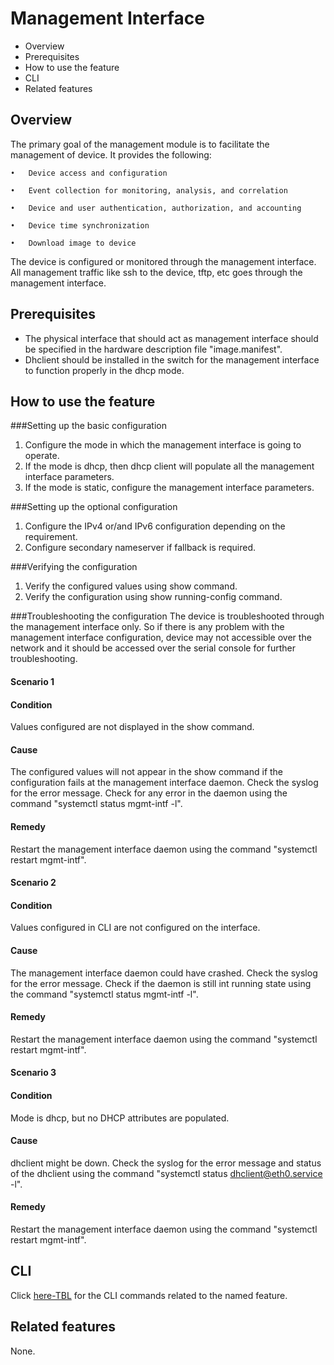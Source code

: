 <!--  See the https://github.com/adam-p/markdown-here/wiki/Markdown-Cheatsheet for additional information about markdown text.
Here are a few suggestions in regards to style and grammar:
* Use active voice. With active voice, the subject is the doer of the action. Tell the reader what
to do by using the imperative mood, for example, Press Enter to view the next screen. See https://en.wikipedia.org/wiki/Active_voice for more information about the active voice. 
* Use present tense. See https://en.wikipedia.org/wiki/Present_tense for more information about using the present tense. 
* Avoid the use of I or third person. Address your instructions to the user. In text, refer to the reader as you (second person) rather than as the user (third person). The exception to not using the third-person is when the documentation is for an administrator. In that case, *the user* is someone the reader interacts with, for example, teach your users how to back up their laptop. 
* See https://en.wikipedia.org/wiki/Wikipedia%3aManual_of_Style for an online style guide.
Note regarding anchors:
--StackEdit automatically creates an anchor tag based off of each heading.  Spaces and other nonconforming characters are substituted by other characters in the anchor when the file is converted to HTML. 
 --> 
 
Management Interface
=======
<!--Provide the title of the feature-->

 - Overview
 - Prerequisites
 - How to use the feature
 - CLI
 - Related features
 
## Overview ##
 <!--Provide an overview here. This overview should give the reader an introduction of when, where and why they would use the feature. -->
The primary goal of the management module is to facilitate the management of device. It provides the following:

	•	Device access and configuration
	
	•	Event collection for monitoring, analysis, and correlation
	
	•	Device and user authentication, authorization, and accounting
	
	•	Device time synchronization
	
	•	Download image to device
	

The device is configured or monitored through the management interface. All management traffic like ssh to the device, tftp, etc goes through the management interface.  
 
## Prerequisites ##
<!--Change heading for conceptual or reference info, such as Prerequisites. -->
- The physical interface that should act as management interface should be specified in the hardware description file "image.manifest".
- Dhclient should be installed in the switch for the management interface to function properly in the dhcp mode.
## How to use the feature ##

###Setting up the basic configuration

 1. Configure the mode in which the management interface is going to operate.
 2. If the mode is dhcp, then dhcp client will populate all the management interface parameters.
 3. If the mode is static, configure the management interface parameters.
 

###Setting up the optional configuration

 1. Configure the IPv4 or/and IPv6 configuration depending on the requirement.
 2. Configure secondary nameserver if fallback is required.

###Verifying the configuration

 1. Verify the configured values using show command.
 2. Verify the configuration using show running-config command.

###Troubleshooting the configuration
The device is troubleshooted through the management interface only. So if there is any problem with the management interface configuration, device may not accessible over the network and it should be accessed over the serial console for further troubleshooting.
#### Scenario 1
#### Condition 
Values configured are not displayed in the show command.
#### Cause 
The configured values will not appear in the show command if the configuration fails at the management interface daemon.
Check the syslog for the error message.
Check for any error in the daemon using the command "systemctl status mgmt-intf -l".
#### Remedy  
Restart the management interface daemon using the command "systemctl restart mgmt-intf".
#### Scenario 2
#### Condition  
Values configured in CLI are not configured on the interface.
#### Cause 
The management interface daemon could have crashed.
Check the syslog for the error message.
Check if the daemon is still int running state using the command "systemctl status mgmt-intf -l".
#### Remedy  
Restart the management interface daemon using the command "systemctl restart mgmt-intf".
#### Scenario 3
#### Condition  
Mode is dhcp, but no DHCP attributes are populated.
#### Cause 
dhclient might be down.
Check the syslog for the error message and status of the dhclient using the command "systemctl status dhclient@eth0.service -l".
#### Remedy  
Restart the management interface daemon using the command "systemctl restart mgmt-intf".

## CLI ##
<!--Provide a link to the CLI command related to the feature. The CLI files will be generated to a CLI directory.  -->
Click [here-TBL](https://openswitch.net/cli_feature_name.html#cli_command_anchor) for the CLI commands related to the named feature.  
## Related features ##
None.
